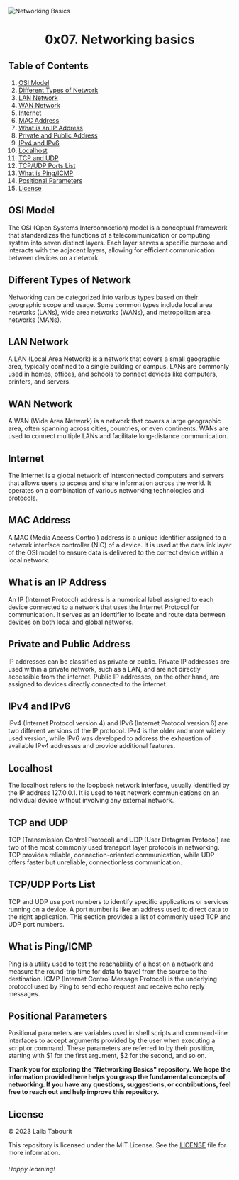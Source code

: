 ![Networking Basics](https://www.inetdoc.net/articles/modelisation/images/modelisation-osi.png)


   <h1 align="center">0x07. Networking basics </h1>

 <h2>Table of Contents</h2>
    <ol>
        <li><a href="#osi-model">OSI Model</a></li>
        <li><a href="#different-types-of-network">Different Types of Network</a></li>
        <li><a href="#lan-network">LAN Network</a></li>
        <li><a href="#wan-network">WAN Network</a></li>
        <li><a href="#internet">Internet</a></li>
        <li><a href="#mac-address">MAC Address</a></li>
        <li><a href="#what-is-an-ip-address">What is an IP Address</a></li>
        <li><a href="#private-and-public-address">Private and Public Address</a></li>
        <li><a href="#ipv4-and-ipv6">IPv4 and IPv6</a></li>
        <li><a href="#localhost">Localhost</a></li>
        <li><a href="#tcp-and-udp">TCP and UDP</a></li>
        <li><a href="#tcpudp-ports-list">TCP/UDP Ports List</a></li>
        <li><a href="#what-is-pingicmp">What is Ping/ICMP</a></li>
        <li><a href="#positional-parameters">Positional Parameters</a></li>
	<li><a href="#license">License</a></li>
    </ol>

   <h2 id="osi-model">OSI Model</h2>
	<p>The OSI (Open Systems Interconnection) model is a conceptual framework that standardizes the functions of a telecommunication or computing system into seven distinct layers. Each layer serves a specific purpose and interacts with the adjacent layers, allowing for efficient communication between devices on a network.</p>
    <h2 id="different-types-of-network">Different Types of Network</h2>
    <p> Networking can be categorized into various types based on their geographic scope and usage. Some common types include local area networks (LANs), wide area networks (WANs), and metropolitan area networks (MANs).</p>

   <h2 id="lan-network">LAN Network</h2>
    <p> A LAN (Local Area Network) is a network that covers a small geographic area, typically confined to a single building or campus. LANs are commonly used in homes, offices, and schools to connect devices like computers, printers, and servers.</p>

 <h2 id="wan-network">WAN Network</h2>
    <p> A WAN (Wide Area Network) is a network that covers a large geographic area, often spanning across cities, countries, or even continents. WANs are used to connect multiple LANs and facilitate long-distance communication.</p>
    <h2 id="internet">Internet</h2>
    <p> The Internet is a global network of interconnected computers and servers that allows users to access and share information across the world. It operates on a combination of various networking technologies and protocols.</p>

<h2 id="mac-address">MAC Address</h2>
    <p> A MAC (Media Access Control) address is a unique identifier assigned to a network interface controller (NIC) of a device. It is used at the data link layer of the OSI model to ensure data is delivered to the correct device within a local network.</p>

   <h2 id="what-is-an-ip-address">What is an IP Address</h2>
    <p>An IP (Internet Protocol) address is a numerical label assigned to each device connected to a network that uses the Internet Protocol for communication. It serves as an identifier to locate and route data between devices on both local and global networks.</p>

  <h2 id="private-and-public-address">Private and Public Address</h2>
    <p>IP addresses can be classified as private or public. Private IP addresses are used within a private network, such as a LAN, and are not directly accessible from the internet. Public IP addresses, on the other hand, are assigned to devices directly connected to the internet.</p>

 <h2 id="ipv4-and-ipv6">IPv4 and IPv6</h2>
    <p>IPv4 (Internet Protocol version 4) and IPv6 (Internet Protocol version 6) are two different versions of the IP protocol. IPv4 is the older and more widely used version, while IPv6 was developed to address the exhaustion of available IPv4 addresses and provide additional features.</p>

 <h2 id="localhost">Localhost</h2>
    <p>The localhost refers to the loopback network interface, usually identified by the IP address 127.0.0.1. It is used to test network communications on an individual device without involving any external network.</p>
    
  <h2 id="tcp-and-udp">TCP and UDP</h2>
    <p>TCP (Transmission Control Protocol) and UDP (User Datagram Protocol) are two of the most commonly used transport layer protocols in networking. TCP provides reliable, connection-oriented communication, while UDP offers faster but unreliable, connectionless communication. </p>
    <h2 id="tcpudp-ports-list">TCP/UDP Ports List</h2>
    <p>TCP and UDP use port numbers to identify specific applications or services running on a device. A port number is like an address used to direct data to the right application. This section provides a list of commonly used TCP and UDP port numbers.</p>
    <h2 id="what-is-pingicmp">What is Ping/ICMP</h2>
    <p>Ping is a utility used to test the reachability of a host on a network and measure the round-trip time for data to travel from the source to the destination. ICMP (Internet Control Message Protocol) is the underlying protocol used by Ping to send echo request and receive echo reply messages.</p>

   <h2 id="positional-parameters">Positional Parameters</h2>
    <p>Positional parameters are variables used in shell scripts and command-line interfaces to accept arguments provided by the user when executing a script or command. These parameters are referred to by their position, starting with $1 for the first argument, $2 for the second, and so on.</p>

 <strong align="center">Thank you for exploring the "Networking Basics" repository. We hope the information provided here helps you grasp the fundamental concepts of networking. If you have any questions, suggestions, or contributions, feel free to reach out and help improve this repository.</strong>
    <p>
  <h2 id="license">License</h2>
  <p>&copy; 2023 Laila Tabourit</p>
    This repository is licensed under the MIT License. See the <a href="LICENSE">LICENSE</a> file for more information.
<h6> Happy learning!</h6>
    </p>
